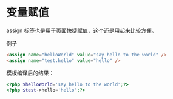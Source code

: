 # 变量赋值

assign 标签也是用于页面快捷赋值，这个还是用起来比较方便。

例子

``` html
<assign name="helloWorld" value="say hello to the world" />
<assign name="test.hello" value="hello" />
```

模板编译后的结果：

``` php
<?php $helloWorld='say hello to the world';?>
<?php $test->hello='hello';?>
```
